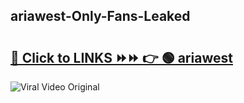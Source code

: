 
 ## ariawest-Only-Fans-Leaked

# <h2><a href="https://clipsfans.com/ariawest&ref=git">🔗 Click to LINKS ⏩⏩ 👉 🟢 ariawest </a></h2>

<a href="https://clipsfans.com/ariawest&ref=git" rel="nofollow" data-target="animated-image.originalLink"><img src="https://i.ibb.co.com/xMMVF88/686577567.gif" alt="Viral Video Original" style="max-width: 100%; display: inline-block;" data-target="animated-image.originalImage"></a>
